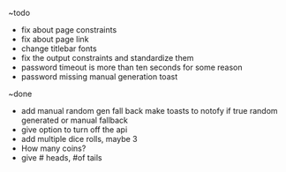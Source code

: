 ~todo
- fix about page constraints
- fix about page link
- change titlebar fonts
- fix the output constraints and standardize them
- password timeout is more than ten seconds for some reason
- password missing manual generation toast

~done
- add manual random gen fall back make toasts to notofy if true random generated or manual fallback
- give option to turn off the api
- add multiple dice rolls, maybe 3
- How many coins?
- give # heads, #of tails
